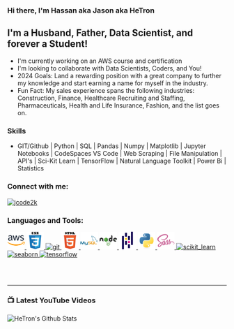 ### Hi there, I'm Hassan aka Jason aka HeTron

## I'm a Husband, Father, Data Scientist, and forever a Student!
- I'm currently working on an AWS course and certification
- I'm looking to collaborate with Data Scientists, Coders, and You!
- 2024 Goals: Land a rewarding position with a great company to further my knowledge and start earning a name for myself in the industry.
- Fun Fact: My sales experience spans the following industries: Construction, Finance, Healthcare Recruiting and Staffing, Pharmaceuticals, Health and Life Insurance, Fashion, and the list goes on.

### Skills
- GIT/Github | Python | SQL | Pandas | Numpy | Matplotlib | Jupyter Notebooks | CodeSpaces
VS Code | Web Scraping | File Manipulation | API's | Sci-Kit Learn | TensorFlow | Natural Language
Toolkit | Power Bi | Statistics

<h3 align="left">Connect with me:</h3>
<p align="left">
<a href="https://linkedin.com/in/jcode2k" target="blank"><img align="center" src="https://raw.githubusercontent.com/rahuldkjain/github-profile-readme-generator/master/src/images/icons/Social/linked-in-alt.svg" alt="jcode2k" height="30" width="40" /></a>
</p>

<h3 align="left">Languages and Tools:</h3>
<p align="left"> <a href="https://aws.amazon.com" target="_blank" rel="noreferrer"> <img src="https://raw.githubusercontent.com/devicons/devicon/master/icons/amazonwebservices/amazonwebservices-original-wordmark.svg" alt="aws" width="40" height="40"/> </a> <a href="https://www.w3schools.com/css/" target="_blank" rel="noreferrer"> <img src="https://raw.githubusercontent.com/devicons/devicon/master/icons/css3/css3-original-wordmark.svg" alt="css3" width="40" height="40"/> </a> <a href="https://git-scm.com/" target="_blank" rel="noreferrer"> <img src="https://www.vectorlogo.zone/logos/git-scm/git-scm-icon.svg" alt="git" width="40" height="40"/> </a> <a href="https://www.w3.org/html/" target="_blank" rel="noreferrer"> <img src="https://raw.githubusercontent.com/devicons/devicon/master/icons/html5/html5-original-wordmark.svg" alt="html5" width="40" height="40"/> </a> <a href="https://www.mysql.com/" target="_blank" rel="noreferrer"> <img src="https://raw.githubusercontent.com/devicons/devicon/master/icons/mysql/mysql-original-wordmark.svg" alt="mysql" width="40" height="40"/> </a> <a href="https://nodejs.org" target="_blank" rel="noreferrer"> <img src="https://raw.githubusercontent.com/devicons/devicon/master/icons/nodejs/nodejs-original-wordmark.svg" alt="nodejs" width="40" height="40"/> </a> <a href="https://pandas.pydata.org/" target="_blank" rel="noreferrer"> <img src="https://raw.githubusercontent.com/devicons/devicon/2ae2a900d2f041da66e950e4d48052658d850630/icons/pandas/pandas-original.svg" alt="pandas" width="40" height="40"/> </a> <a href="https://www.python.org" target="_blank" rel="noreferrer"> <img src="https://raw.githubusercontent.com/devicons/devicon/master/icons/python/python-original.svg" alt="python" width="40" height="40"/> </a> <a href="https://sass-lang.com" target="_blank" rel="noreferrer"> <img src="https://raw.githubusercontent.com/devicons/devicon/master/icons/sass/sass-original.svg" alt="sass" width="40" height="40"/> </a> <a href="https://scikit-learn.org/" target="_blank" rel="noreferrer"> <img src="https://upload.wikimedia.org/wikipedia/commons/0/05/Scikit_learn_logo_small.svg" alt="scikit_learn" width="40" height="40"/> </a> <a href="https://seaborn.pydata.org/" target="_blank" rel="noreferrer"> <img src="https://seaborn.pydata.org/_images/logo-mark-lightbg.svg" alt="seaborn" width="40" height="40"/> </a> <a href="https://www.tensorflow.org" target="_blank" rel="noreferrer"> <img src="https://www.vectorlogo.zone/logos/tensorflow/tensorflow-icon.svg" alt="tensorflow" width="40" height="40"/> </a> </p>
<br />
<br />

---

### 📺 Latest YouTube Videos

<!-- YOUTUBE:START -->
<!-- YOUTUBE:END -->

[//]: # (### 📕 Latest Blog Posts)

[//]: # ()
[//]: # (<!-- BLOG-POST-LIST:START -->)

[//]: # (<!-- BLOG-POST-LIST:END -->)



<img align="left" alt="HeTron's Github Stats" src="https://github-readme-stats-three-bice-96.vercel.app/api?username=HeTron&show_icons=true&hide_border=true">


[website]: https://hetron.github.io/website/
[twitter]: 
[youtube]: 
[instagram]: https://instagram.com/jcode2k
[linkedin]: https://linkedin.com/in/jcode2k
